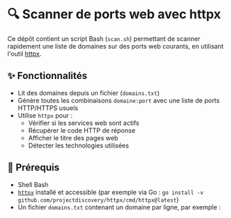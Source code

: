 # 🔍 Scanner de ports web avec httpx

Ce dépôt contient un script Bash (`scan.sh`) permettant de scanner rapidement une liste de domaines sur des ports web courants, en utilisant l'outil [httpx](https://github.com/projectdiscovery/httpx).

## ✨ Fonctionnalités

- Lit des domaines depuis un fichier (`domains.txt`)
- Génère toutes les combinaisons `domaine:port` avec une liste de ports HTTP/HTTPS usuels
- Utilise `httpx` pour :
  - Vérifier si les services web sont actifs
  - Récupérer le code HTTP de réponse
  - Afficher le titre des pages web
  - Détecter les technologies utilisées

## 🔧 Prérequis

- Shell Bash
- [`httpx`](https://github.com/projectdiscovery/httpx) installé et accessible (par exemple via Go : `go install -v github.com/projectdiscovery/httpx/cmd/httpx@latest`)
- Un fichier `domains.txt` contenant un domaine par ligne, par exemple :

